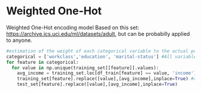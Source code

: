 # Weighted One-Hot
Weighted One-Hot encoding model
Based on this set: https://archive.ics.uci.edu/ml/datasets/adult, but can be probabilly applied to anyone.

```python
#estimation of the weight of each categorical variable to the actual possibility of the income can be <=50K 
categorical = ['workclass','education', 'marital-status'] #All variables are not needed now, this is just a sample
for feature in categorical:
  for value in np.unique(training_set[[feature]].values):
    avg_income = training_set.loc[df_train[feature] == value, 'income'].mean() #calculates the mean of each possibility for every categorical feature
    training_set[feature].replace([value],[avg_income],inplace=True) #replace the name of the variable with calculated value
    test_set[feature].replace([value],[avg_income],inplace=True)
```
